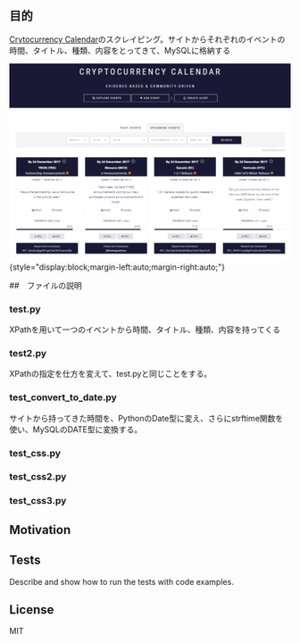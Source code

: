 ## 目的


[Crytocurrency Calendar][1]のスクレイピング。サイトからそれぞれのイベントの時間、タイトル、種類、内容をとってきて、MySQLに格納する

![[Crytocurrency Calendar][1]](crypto_cal.png){style="display:block;margin-left:auto;margin-right:auto;"}

##　ファイルの説明

### test.py
XPathを用いて一つのイベントから時間、タイトル、種類、内容を持ってくる

### test2.py
XPathの指定を仕方を変えて、test.pyと同じことをする。

### test_convert_to_date.py
サイトから持ってきた時間を、PythonのDate型に変え、さらにstrftime関数を使い、MySQLのDATE型に変換する。

### test_css.py

### test_css2.py

### test_css3.py

## Motivation



## Tests

Describe and show how to run the tests with code examples.

## License

MIT


[1]:https://coinmarketcal.com/

